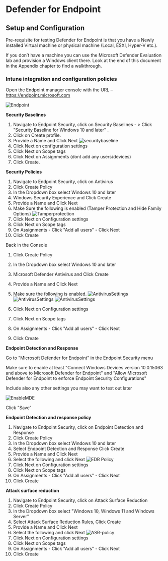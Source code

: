 # Defender for Endpoint

## Setup and Configuration

Pre-requisite for testing Defender for Endpoint is that you have a Newly installed Virtual machine or physical machine (Local, ESXI, Hyper-V etc.). 

If you don’t have a machine you can use the Microsoft Defender Evaluation lab and provision a Windows client there. Look at the end of this document in the Appendix chapter to find a walkthrough.

### Intune integration and configuration policies

Open the Endpoint manager console with the URL – https://endpoint.microsoft.com

![Endpoint](../img/endpoint.png)

**Security Baselines**

1.	Navigate to Endpoint Security, click on Security Baselines - > Click "Security Baseline for Windows 10 and later" .
2.	Click on Create profile.
3.	Provide a Name and Click Next
 ![securitybaseline](../img/securitybaseline.png)
4.	Click Next on configuration settings
5.	Click Next on Scope tags
6.	Click Next on Assignments (dont add any users/devices)
7.	Click Create.


**Security Policies**

1.	Navigate to Endpoint Security, click on Antivirus
2.	Click Create Policy
3.	In the Dropdown box select Windows 10 and later
4.	Windows Security Experience and Click Create
5.	Provide a Name and Click Next
6.	Make Sure the following is enabled (Tamper Protection and Hide Family Options)
 ![Tamperprotection](../img/tamper%20protection.png)
7.	Click Next on Configuration settings
8.	Click Next on Scope tags
9.	On Assignments - Click "Add all users" - Click Next
10.	Click Create

Back in the Console

1.	Click Create Policy
2.	In the Dropdown box select Windows 10 and later
3.	Microsoft Defender Antivirus and Click Create
4.	Provide a Name and Click Next
5.	Make sure the following is enabled.
 ![AntivirusSettings](../img/AntivirusSettings.png)
 ![AntivirusSettings](../img/AntivirusSettings1.png)
 ![AntivirusSettings](../img/AntivirusSettings2.png)
 
 
6.	Click Next on Configuration settings
7.	Click Next on Scope tags
8.	On Assignments - Click "Add all users" - Click Next
9.	Click Create

**Endpoint Detection and Response**

Go to "Microsoft Defender for Endpoint" in the Endpoint Security menu

Make sure to enable at least "Connect Windows Devices version 10.0.15063 and above to Microsoft Defender for Endpoint" and "Allow Microsoft Defender for Endpoint to enforce Endpoint Security Configurations"

Include also any other settings you may want to test out later

![EnableMDE](../img/enableMDE.png)

Click "Save"

**Endpoint Detection and response policy**
1.	Navigate to Endpoint Security, click on Endpoint Detection and Response
2.	Click Create Policy
3.	In the Dropdown box select Windows 10 and later
4.	Select Endpoint Detection and Response Click Create
5.	Provide a Name and Click Next
6.	Select the following and click Next
![EDR Policy](../img/MDE-EDRPolicy.png)
8.	Click Next on Configuration settings
9.	Click Next on Scope tags
10.	On Assignments - Click "Add all users" - Click Next
11.	Click Create

**Attack surface reduction**
1.	Navigate to Endpoint Security, click on Attack Surface Reduction 
2.	Click Create Policy
3.	In the Dropdown box select "Windows 10, Windows 11 and Windows Server"
4.	Select Attack Surface Reduction Rules, Click Create
5.	Provide a Name and Click Next
6.	Select the following and click Next
 ![ASR-policy](../img/ASR-policy.png)
7.	Click Next on Configuration settings
8.	Click Next on Scope tags
9.	On Assignments - Click "Add all users" - Click Next
10.	Click Create

